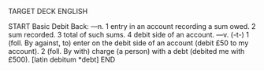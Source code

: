 TARGET DECK
ENGLISH

START
Basic
Debit
Back: —n. 1 entry in an account recording a sum owed. 2 sum recorded. 3 total of such sums. 4 debit side of an account. —v. (-t-) 1 (foll. By against, to) enter on the debit side of an account (debit £50 to my account). 2 (foll. By with) charge (a person) with a debt (debited me with £500). [latin debitum *debt]
END
